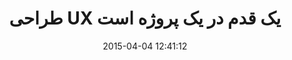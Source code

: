---
layout: post
title: "طراحی UX یک قدم در یک پروژه است"
date: 2015-04-04 12:41:12
section: article
tags: ux
link: "http://hive.ir/uxmyths31/"
user: "نوید کاشانی"
user_link: "http://navid.kashani.ir/"
---
